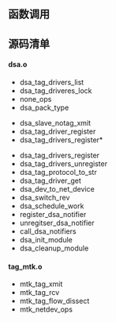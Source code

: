 
## 函数调用


## 源码清单

#### dsa.o
<!-- static data object -->
* dsa_tag_drivers_list
* dsa_tag_driveres_lock
* none_ops
* dsa_pack_type
<!-- static function -->
* dsa_slave_notag_xmit
* dsa_tag_driver_register
* dsa_tag_drivers_register* 
<!-- extern function -->
* dsa_tag_drivers_register
* dsa_tag_drivers_unregister
* dsa_tag_protocol_to_str
* dsa_tag_driver_get
* dsa_dev_to_net_device
* dsa_switch_rev
* dsa_schedule_work
* register_dsa_notifier
* unregitser_dsa_notifier
* call_dsa_notifiers
* dsa_init_module
* dsa_cleanup_module



#### tag_mtk.o

* mtk_tag_xmit
* mtk_tag_rcv
* mtk_tag_flow_dissect
* mtk_netdev_ops